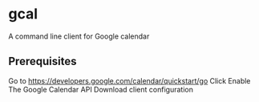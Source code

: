 # gcal
A command line client for Google calendar

## Prerequisites

Go to https://developers.google.com/calendar/quickstart/go
Click Enable The Google Calendar API
Download client configuration

